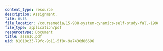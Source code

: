 ```yaml
---
content_type: resource
description: Assignment.
file: null
file_location: /coursemedia/15-988-system-dynamics-self-study-fall-1998-spring-1999/b1010c3379fc9b115f8c9a7430d86696_assn16.pdf
file_type: application/pdf
resourcetype: Document
title: assn16.pdf
uid: b1010c33-79fc-9b11-5f8c-9a7430d86696
---
```

